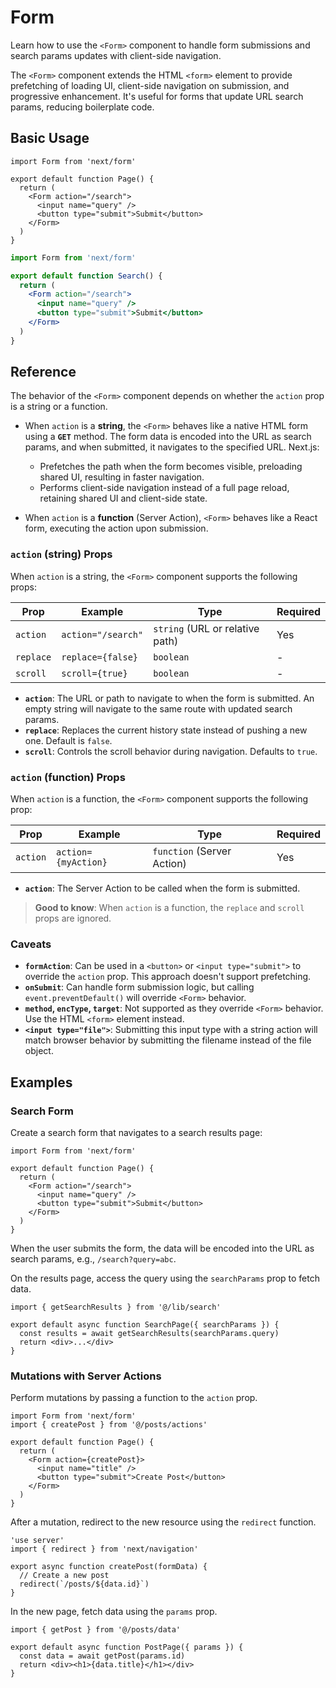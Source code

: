 # Form

Learn how to use the `<Form>` component to handle form submissions and search params updates with client-side navigation.

The `<Form>` component extends the HTML `<form>` element to provide prefetching of loading UI, client-side navigation on submission, and progressive enhancement. It's useful for forms that update URL search params, reducing boilerplate code.

## Basic Usage

```tsx
import Form from 'next/form'

export default function Page() {
  return (
    <Form action="/search">
      <input name="query" />
      <button type="submit">Submit</button>
    </Form>
  )
}
```

```jsx
import Form from 'next/form'

export default function Search() {
  return (
    <Form action="/search">
      <input name="query" />
      <button type="submit">Submit</button>
    </Form>
  )
}
```

## Reference

The behavior of the `<Form>` component depends on whether the `action` prop is a string or a function.

- When `action` is a **string**, the `<Form>` behaves like a native HTML form using a **`GET`** method. The form data is encoded into the URL as search params, and when submitted, it navigates to the specified URL. Next.js:
  - Prefetches the path when the form becomes visible, preloading shared UI, resulting in faster navigation.
  - Performs client-side navigation instead of a full page reload, retaining shared UI and client-side state.
  
- When `action` is a **function** (Server Action), `<Form>` behaves like a React form, executing the action upon submission.

### `action` (string) Props

When `action` is a string, the `<Form>` component supports the following props:

| Prop      | Example            | Type                            | Required |
| --------- | ------------------ | ------------------------------- | -------- |
| `action`  | `action="/search"` | `string` (URL or relative path) | Yes      |
| `replace` | `replace={false}`  | `boolean`                       | -        |
| `scroll`  | `scroll={true}`    | `boolean`                       | -        |

- **`action`**: The URL or path to navigate to when the form is submitted. An empty string will navigate to the same route with updated search params.
- **`replace`**: Replaces the current history state instead of pushing a new one. Default is `false`.
- **`scroll`**: Controls the scroll behavior during navigation. Defaults to `true`.

### `action` (function) Props

When `action` is a function, the `<Form>` component supports the following prop:

| Prop     | Example             | Type                       | Required |
| -------- | ------------------- | -------------------------- | -------- |
| `action` | `action={myAction}` | `function` (Server Action) | Yes      |

- **`action`**: The Server Action to be called when the form is submitted.

> **Good to know**: When `action` is a function, the `replace` and `scroll` props are ignored.

### Caveats

- **`formAction`**: Can be used in a `<button>` or `<input type="submit">` to override the `action` prop. This approach doesn't support prefetching.
- **`onSubmit`**: Can handle form submission logic, but calling `event.preventDefault()` will override `<Form>` behavior.
- **`method`, `encType`, `target`**: Not supported as they override `<Form>` behavior. Use the HTML `<form>` element instead.
- **`<input type="file">`**: Submitting this input type with a string action will match browser behavior by submitting the filename instead of the file object.

## Examples

### Search Form

Create a search form that navigates to a search results page:

```tsx
import Form from 'next/form'

export default function Page() {
  return (
    <Form action="/search">
      <input name="query" />
      <button type="submit">Submit</button>
    </Form>
  )
}
```

When the user submits the form, the data will be encoded into the URL as search params, e.g., `/search?query=abc`.

On the results page, access the query using the `searchParams` prop to fetch data.

```tsx
import { getSearchResults } from '@/lib/search'

export default async function SearchPage({ searchParams }) {
  const results = await getSearchResults(searchParams.query)
  return <div>...</div>
}
```

### Mutations with Server Actions

Perform mutations by passing a function to the `action` prop.

```tsx
import Form from 'next/form'
import { createPost } from '@/posts/actions'

export default function Page() {
  return (
    <Form action={createPost}>
      <input name="title" />
      <button type="submit">Create Post</button>
    </Form>
  )
}
```

After a mutation, redirect to the new resource using the `redirect` function.

```tsx
'use server'
import { redirect } from 'next/navigation'

export async function createPost(formData) {
  // Create a new post
  redirect(`/posts/${data.id}`)
}
```

In the new page, fetch data using the `params` prop.

```tsx
import { getPost } from '@/posts/data'

export default async function PostPage({ params }) {
  const data = await getPost(params.id)
  return <div><h1>{data.title}</h1></div>
}
```